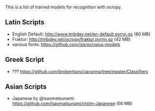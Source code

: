 This is a list of trained models for recognition with ocropy. 

## Latin Scripts
 * English Default: http://www.tmbdev.net/en-default.pyrnn.gz (80 MB)
 * Fraktur: http://tmbdev.net/ocropy/fraktur.pyrnn.gz (42 MB)
 * various fonts: https://github.com/jze/ocropus-models

## Greek Script
 * ??? https://github.com/brobertson/ciaconna/tree/master/Classifiers

## Asian Scripts
 * Japanese by @isaomatsunami: https://github.com/isaomatsunami/clstm-Japanese (56 MB)
